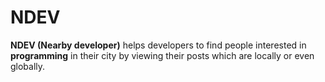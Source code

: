 # NDEV

**NDEV (Nearby developer)** helps developers to find people interested in **programming** in their city by viewing their posts which are locally or even globally.
